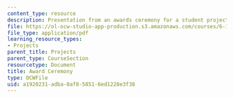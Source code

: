```yaml
---
content_type: resource
description: Presentation from an awards ceremony for a student project competition.
file: https://ol-ocw-studio-app-production.s3.amazonaws.com/courses/6-189-multicore-programming-primer-january-iap-2007/a1920231adba0af858516ed1228e3f38_6189awards.pdf
file_type: application/pdf
learning_resource_types:
- Projects
parent_title: Projects
parent_type: CourseSection
resourcetype: Document
title: Award Ceremony
type: OCWFile
uid: a1920231-adba-0af8-5851-6ed1228e3f38
---
```

